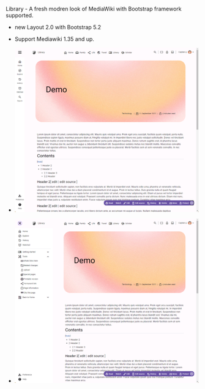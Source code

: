 Library - A fresh modren look of MediaWiki with Bootstrap framework supported.

* new Layout 2.0 with Bootstrap 5.2
* Support Mediawiki 1.35 and up.

* ![with minibar](./resources/images/screenshot-1.png)
* ![with sidebar](./resources/images/screenshot-2.png)
